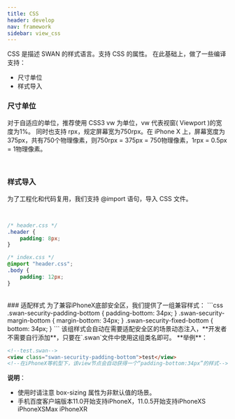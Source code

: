 ```yaml
---
title: CSS
header: develop
nav: framework
sidebar: view_css
---
```


CSS 是描述 SWAN 的样式语言。支持 CSS 的属性。
在此基础上，做了一些编译支持：
- 尺寸单位
- 样式导入

### 尺寸单位
对于自适应的单位，推荐使用 CSS3 vw 为单位，vw 代表视窗( Viewport )的宽度为1%。
同时也支持 rpx，规定屏幕宽为750rpx。在 iPhone X 上，屏幕宽度为375px，共有750个物理像素，则750rpx = 375px = 750物理像素，1rpx = 0.5px = 1物理像素。

<br />

### 样式导入
为了工程化和代码复用，我们支持 @import 语句，导入 CSS 文件。

<br />

```css
/* header.css */
.header {
    padding: 8px;
}
```

```css
/* index.css */
@import "header.css";
.body {
    padding: 12px;
}
```

<br />
### 适配样式
为了兼容iPhoneX底部安全区，我们提供了一组兼容样式：
```css
.swan-security-padding-bottom {
    padding-bottom: 34px;
}
.swan-security-margin-bottom {
    margin-bottom: 34px;
}
.swan-security-fixed-bottom {
    bottom: 34px;
}
```
该组样式会自动在需要适配安全区的场景动态注入，**开发者不需要自行添加**，只要在`.swan`文件中使用这组类名即可。
**举例**：

```html
<!--test.swan-->
<view class="swan-security-padding-bottom">test</view>
<!--在iPhoneX等机型下，该view节点会自动获得一个“padding-bottom:34px”的样式-->
```

**说明**：
* 使用时请注意 box-sizing 属性为非默认值的场景。
* 手机百度客户端版本11.0开始支持iPhoneX，11.0.5开始支持iPhoneXS iPhoneXSMax iPhoneXR